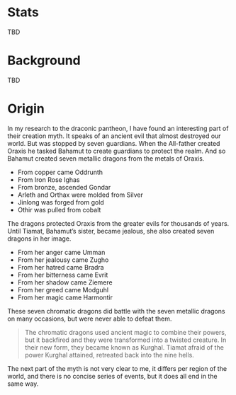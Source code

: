 <!-- TITLE: Kurghal -->
<!-- SUBTITLE: A quick summary of Kurghal -->

# Stats
TBD
# Background
TBD
# Origin
In my research to the draconic pantheon, I have found an interesting part of their creation myth. It speaks of an ancient evil that almost destroyed our world. But was stopped by seven guardians.
When the All-father created Oraxis he tasked Bahamut to create guardians to protect the realm. And so Bahamut created seven metallic dragons from the metals of Oraxis.

* From copper came Oddrunth
* From Iron Rose Ighas
* From bronze, ascended Gondar
* Arleth and Orthax were molded from Silver
* Jinlong was forged from gold
* Othir was pulled from cobalt

The dragons protected Oraxis from the greater evils for thousands of years.
Until Tiamat, Bahamut’s sister, became jealous, she also created seven dragons in her image.

* From her anger came Umman
* From her jealousy came Zugho
* From her hatred came Bradra
* From her bitterness came Evrit
* From her shadow came Ziemere
* From her greed came Modguhl
* From her magic came Harmontir

These seven chromatic dragons did battle with the seven metallic dragons on many occasions, but were never able to defeat them.
> The chromatic dragons used ancient magic to combine
their powers, but it backfired and they were
transformed into a twisted creature. In their new
form, they became known as Kurghal.
Tiamat afraid of the power Kurghal
attained, retreated back into the nine hells.

The next part of the myth is not very clear to me, it
differs per region of the world, and there is no concise
series of events, but it does all end in the same way.
